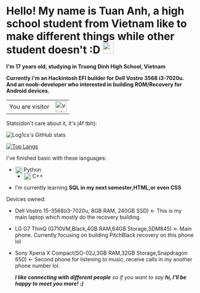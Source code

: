 # Hello! My name is Tuan Anh, a high school student from Vietnam like to make different things while other student doesn't :D <img src="https://github.com/iamshubhamg/iamshubhamg/blob/master/Assests/Hi.gif" width="29px">


**I'm 17 years old, studying in Truong Dinh High School, Vietnam**

**Currently i'm an Hackintosh EFI builder for Dell Vostro 3568 i3-7020u. And an noob-developer who interested in building ROM/Recovery for Android devices.**

<table>
  <tr>
    <td>You are visitor</td>
    <td><img src="https://profile-counter.glitch.me/log1cs/count.svg" alt="vistor count" height="30" /></td>
  </tr>
</table>

Stats(don't care about it, it's j4f tbh):


![Log1cs's GitHub stats](https://github-readme-stats.vercel.app/api?username=log1cs&show_icons=true&theme=tokyonight)


[![Top Langs](https://github-readme-stats.vercel.app/api/top-langs/?username=log1cs&theme=tokyonight)](https://github.com/log1cs/github-readme-stats)



I've finished basic with these languages:
 * <img align="left" alt="Python" width="20px" src="https://cdn.iconscout.com/icon/free/png-64/python-14-569257.png" /> Python
 * <img align="left" alt="C++" width="20px" src="https://sdtimes.com/wp-content/uploads/2018/03/cpppp.png" /> C++

- I’m currently learning <b>SQL in my next semester,HTML,or even CSS</b>


Devices owned:

+ Dell Vostro 15-3568(i3-7020u, 8GB RAM, 240GB SSD) <- This is my main laptop which mostly do the recovery building.

+ LG G7 ThinQ (G710VM,Black,4GB RAM,64GB Storage,SDM845) <- Main phone. Currently focusing on building PitchBlack recovery on this phone lol

+ Sony Xperia X Compact(SO-02J,3GB RAM,32GB Storage,Snapdragon 650) <- Second phone for listening to music, receive calls in my another phone number lol.

  *<b>I like connecting with different people</b> so if you want to say <b>hi, I'll be happy to meet you more! :)</b>*
